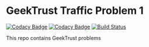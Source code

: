 # GeekTrust Traffic Problem 1
[![Codacy Badge](https://api.codacy.com/project/badge/Grade/e4c9ccf45bd94e0b8ed32d9ca4c23ffe)](https://www.codacy.com/manual/pythonprogsnscripts/geekttrustproblems?utm_source=github.com&amp;utm_medium=referral&amp;utm_content=pythonprogsnscripts/geekttrustproblems&amp;utm_campaign=Badge_Grade)
[![Codacy Badge](https://api.codacy.com/project/badge/Coverage/e4c9ccf45bd94e0b8ed32d9ca4c23ffe)](https://www.codacy.com/manual/pythonprogsnscripts/geekttrustproblems?utm_source=github.com&utm_medium=referral&utm_content=pythonprogsnscripts/geekttrustproblems&utm_campaign=Badge_Coverage)
[![Build Status](https://travis-ci.org/pythonprogsnscripts/geekttrustproblems.svg?branch=master)](https://travis-ci.org/pythonprogsnscripts/geekttrustproblems)

This repo contains GeekTrust problems

